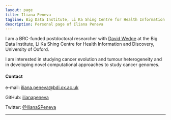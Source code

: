 ```yaml
---
layout: page
title: Iliana Peneva
tagline: Big Data Institute, Li Ka Shing Centre for Health Information and Discovery, University of Oxford
description: Personal page of Iliana Peneva
---
```


I am a BRC-funded postdoctoral researcher with [David Wedge](https://www.bdi.ox.ac.uk/Team/david-wedge) at
the Big Data Institute, Li Ka Shing Centre for Health Information and Discovery, University of Oxford.

I am interested in studying cancer evolution and tumour heterogeneity and in developing novel computational 
approaches to study cancer genomes. 



#### Contact
e-mail: iliana.peneva@bdi.ox.ac.uk

GitHub: [ilianapeneva](https://github.com/ilianapeneva/)

Twitter: [@IlianaSPeneva](https://twitter.com/IlianaSPeneva)


---


